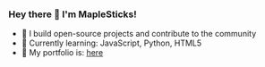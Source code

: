 ### Hey there 👋 I'm MapleSticks!  
- 🌟 I build open-source projects and contribute to the community  
- 🌱 Currently learning: JavaScript, Python, HTML5  
- 📝 My portfolio is: [here](https://mxplesticks.github.io/MapleVisuals/)
